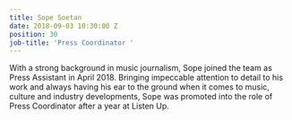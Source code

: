 ```yaml
---
title: Sope Soetan
date: 2018-09-03 10:30:00 Z
position: 30
job-title: 'Press Coordinator '
---
```


With a strong background in music journalism, Sope joined the team as Press Assistant in April 2018. Bringing impeccable attention to detail to his work and always having his ear to the ground when it comes to music, culture and industry developments, Sope was promoted into the role of Press Coordinator after a year at Listen Up.